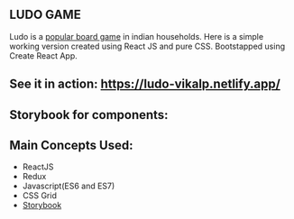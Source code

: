 ## LUDO GAME

Ludo is a [popular board game](https://en.wikipedia.org/wiki/Ludo_(board_game)) in indian households.
Here is a simple working version created using React JS and pure CSS.
Bootstapped using Create React App.

## See it in action: https://ludo-vikalp.netlify.app/

## Storybook for components:

## Main Concepts Used:
* ReactJS
* Redux
* Javascript(ES6 and ES7)
* CSS Grid
* [Storybook](https://storybook.js.org/)
